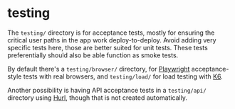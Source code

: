 # testing

The `testing/` directory is for acceptance tests, mostly for ensuring the
critical user paths in the app work deploy-to-deploy. Avoid adding very specific
tests here, those are better suited for unit tests. These tests preferentially
should also be able function as smoke tests.

By default there's a `testing/browser/` directory, for [Playwright](https://playwright.dev/)
acceptance-style tests with real browsers, and `testing/load/` for load testing
with [K6](https://k6.io/open-source).

Another possibility is having API acceptance tests in a `testing/api/` directory
using [Hurl](https://hurl.dev/), though that is not created automatically.
